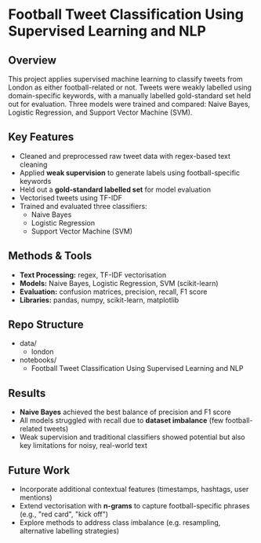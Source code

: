 # Football Tweet Classification Using Supervised Learning and NLP

## Overview
This project applies supervised machine learning to classify tweets from London as either football-related or not. Tweets were weakly labelled using domain-specific keywords, with a manually labelled gold-standard set held out for evaluation. Three models were trained and compared: Naive Bayes, Logistic Regression, and Support Vector Machine (SVM).

## Key Features
- Cleaned and preprocessed raw tweet data with regex-based text cleaning  
- Applied **weak supervision** to generate labels using football-specific keywords  
- Held out a **gold-standard labelled set** for model evaluation  
- Vectorised tweets using TF-IDF  
- Trained and evaluated three classifiers:
  - Naive Bayes  
  - Logistic Regression  
  - Support Vector Machine (SVM)  

## Methods & Tools
- **Text Processing:** regex, TF-IDF vectorisation  
- **Models:** Naive Bayes, Logistic Regression, SVM (scikit-learn)  
- **Evaluation:** confusion matrices, precision, recall, F1 score  
- **Libraries:** pandas, numpy, scikit-learn, matplotlib  

## Repo Structure
- data/
  - london
- notebooks/
  - Football Tweet Classification Using Supervised Learning and NLP

## Results
- **Naive Bayes** achieved the best balance of precision and F1 score  
- All models struggled with recall due to **dataset imbalance** (few football-related tweets)  
- Weak supervision and traditional classifiers showed potential but also key limitations for noisy, real-world text  

## Future Work
- Incorporate additional contextual features (timestamps, hashtags, user mentions)  
- Extend vectorisation with **n-grams** to capture football-specific phrases (e.g., "red card", "kick off")  
- Explore methods to address class imbalance (e.g. resampling, alternative labelling strategies)  
